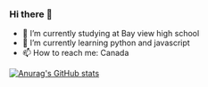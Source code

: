 ### Hi there 👋

- 🔭 I’m currently studying at Bay view high school
- 🌱 I’m currently learning python and javascript
- 📫 How to reach me: Canada



[![Anurag's GitHub stats](https://github-readme-stats.vercel.app/api?username=Fkie01)](https://github.com/anuraghazra/github-readme-stats)
